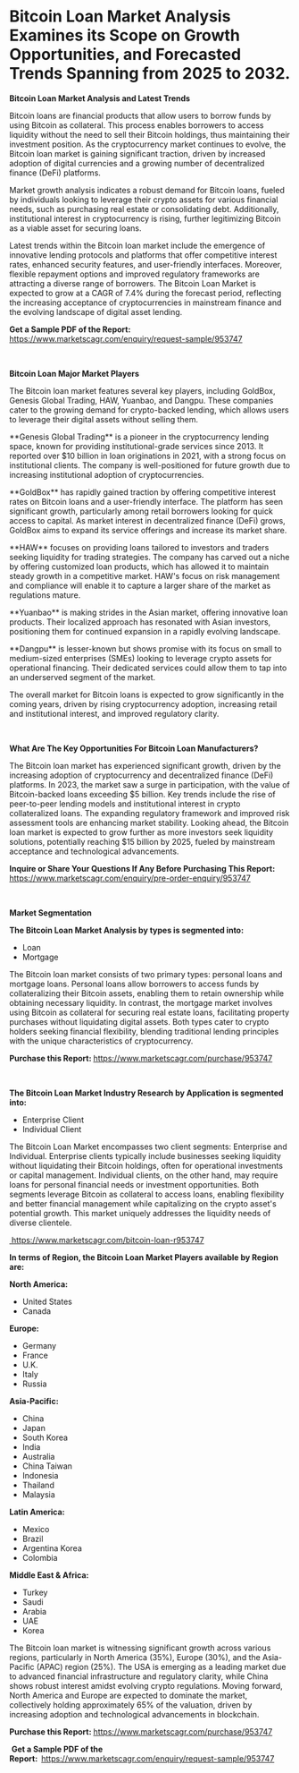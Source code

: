 <p><h1>Bitcoin Loan Market Analysis Examines its Scope on Growth Opportunities, and Forecasted Trends Spanning from 2025 to 2032.</h1></p><p><strong>Bitcoin Loan Market Analysis and Latest Trends</strong></p>
<p><p>Bitcoin loans are financial products that allow users to borrow funds by using Bitcoin as collateral. This process enables borrowers to access liquidity without the need to sell their Bitcoin holdings, thus maintaining their investment position. As the cryptocurrency market continues to evolve, the Bitcoin loan market is gaining significant traction, driven by increased adoption of digital currencies and a growing number of decentralized finance (DeFi) platforms.</p><p>Market growth analysis indicates a robust demand for Bitcoin loans, fueled by individuals looking to leverage their crypto assets for various financial needs, such as purchasing real estate or consolidating debt. Additionally, institutional interest in cryptocurrency is rising, further legitimizing Bitcoin as a viable asset for securing loans.</p><p>Latest trends within the Bitcoin loan market include the emergence of innovative lending protocols and platforms that offer competitive interest rates, enhanced security features, and user-friendly interfaces. Moreover, flexible repayment options and improved regulatory frameworks are attracting a diverse range of borrowers. The Bitcoin Loan Market is expected to grow at a CAGR of 7.4% during the forecast period, reflecting the increasing acceptance of cryptocurrencies in mainstream finance and the evolving landscape of digital asset lending.</p></p>
<p><strong>Get a Sample PDF of the Report:&nbsp;</strong> <a href="https://www.marketscagr.com/enquiry/request-sample/953747?utm_campaign=3353&utm_medium=2&utm_source=Github&utm_content=ia&utm_term=18042025&utm_id=bitcoin-loan">https://www.marketscagr.com/enquiry/request-sample/953747</a></p>
<p>&nbsp;</p>
<p><strong>Bitcoin Loan Major Market Players</strong></p>
<p><p>The Bitcoin loan market features several key players, including GoldBox, Genesis Global Trading, HAW, Yuanbao, and Dangpu. These companies cater to the growing demand for crypto-backed lending, which allows users to leverage their digital assets without selling them.</p><p>**Genesis Global Trading** is a pioneer in the cryptocurrency lending space, known for providing institutional-grade services since 2013. It reported over $10 billion in loan originations in 2021, with a strong focus on institutional clients. The company is well-positioned for future growth due to increasing institutional adoption of cryptocurrencies.</p><p>**GoldBox** has rapidly gained traction by offering competitive interest rates on Bitcoin loans and a user-friendly interface. The platform has seen significant growth, particularly among retail borrowers looking for quick access to capital. As market interest in decentralized finance (DeFi) grows, GoldBox aims to expand its service offerings and increase its market share.</p><p>**HAW** focuses on providing loans tailored to investors and traders seeking liquidity for trading strategies. The company has carved out a niche by offering customized loan products, which has allowed it to maintain steady growth in a competitive market. HAW's focus on risk management and compliance will enable it to capture a larger share of the market as regulations mature.</p><p>**Yuanbao** is making strides in the Asian market, offering innovative loan products. Their localized approach has resonated with Asian investors, positioning them for continued expansion in a rapidly evolving landscape.</p><p>**Dangpu** is lesser-known but shows promise with its focus on small to medium-sized enterprises (SMEs) looking to leverage crypto assets for operational financing. Their dedicated services could allow them to tap into an underserved segment of the market.</p><p>The overall market for Bitcoin loans is expected to grow significantly in the coming years, driven by rising cryptocurrency adoption, increasing retail and institutional interest, and improved regulatory clarity.</p></p>
<p>&nbsp;</p>
<p><strong>What Are The Key Opportunities For Bitcoin Loan Manufacturers?</strong></p>
<p><p>The Bitcoin loan market has experienced significant growth, driven by the increasing adoption of cryptocurrency and decentralized finance (DeFi) platforms. In 2023, the market saw a surge in participation, with the value of Bitcoin-backed loans exceeding $5 billion. Key trends include the rise of peer-to-peer lending models and institutional interest in crypto collateralized loans. The expanding regulatory framework and improved risk assessment tools are enhancing market stability. Looking ahead, the Bitcoin loan market is expected to grow further as more investors seek liquidity solutions, potentially reaching $15 billion by 2025, fueled by mainstream acceptance and technological advancements.</p></p>
<p><strong>Inquire or Share Your Questions If Any Before Purchasing This Report:</strong> <a href="https://www.marketscagr.com/enquiry/pre-order-enquiry/953747?utm_campaign=3353&utm_medium=2&utm_source=Github&utm_content=ia&utm_term=18042025&utm_id=bitcoin-loan">https://www.marketscagr.com/enquiry/pre-order-enquiry/953747</a></p>
<p>&nbsp;</p>
<p><strong>Market Segmentation</strong></p>
<p><strong>The Bitcoin Loan Market Analysis by types is segmented into:</strong></p>
<p><ul><li>Loan</li><li>Mortgage</li></ul></p>
<p><p>The Bitcoin loan market consists of two primary types: personal loans and mortgage loans. Personal loans allow borrowers to access funds by collateralizing their Bitcoin assets, enabling them to retain ownership while obtaining necessary liquidity. In contrast, the mortgage market involves using Bitcoin as collateral for securing real estate loans, facilitating property purchases without liquidating digital assets. Both types cater to crypto holders seeking financial flexibility, blending traditional lending principles with the unique characteristics of cryptocurrency.</p></p>
<p><strong>Purchase this Report:&nbsp;</strong><a href="https://www.marketscagr.com/purchase/953747?utm_campaign=3353&utm_medium=2&utm_source=Github&utm_content=ia&utm_term=18042025&utm_id=bitcoin-loan">https://www.marketscagr.com/purchase/953747</a></p>
<p>&nbsp;</p>
<p><strong>The Bitcoin Loan Market Industry Research by Application is segmented into:</strong></p>
<p><ul><li>Enterprise Client</li><li>Individual Client</li></ul></p>
<p><p>The Bitcoin Loan Market encompasses two client segments: Enterprise and Individual. Enterprise clients typically include businesses seeking liquidity without liquidating their Bitcoin holdings, often for operational investments or capital management. Individual clients, on the other hand, may require loans for personal financial needs or investment opportunities. Both segments leverage Bitcoin as collateral to access loans, enabling flexibility and better financial management while capitalizing on the crypto asset's potential growth. This market uniquely addresses the liquidity needs of diverse clientele.</p></p>
<p><a href="https://www.marketscagr.com/bitcoin-loan-r953747?utm_campaign=3353&utm_medium=2&utm_source=Github&utm_content=ia&utm_term=18042025&utm_id=bitcoin-loan">&nbsp;https://www.marketscagr.com/bitcoin-loan-r953747</a></p>
<p><strong>In terms of Region, the Bitcoin Loan Market Players available by Region are:</strong></p>
<p>
    <p> <strong> North America: </strong>
        <ul>
            <li>United States</li>
            <li>Canada</li>
        </ul>
        </p> 
    <p> <strong> Europe: </strong>
        <ul>
            <li>Germany</li>
            <li>France</li>
            <li>U.K.</li>
            <li>Italy</li>
            <li>Russia</li>
        </ul>
        </p> 
    <p> <strong> Asia-Pacific: </strong>
        <ul>
            <li>China</li>
            <li>Japan</li>
            <li>South Korea</li>
            <li>India</li>
            <li>Australia</li>
            <li>China Taiwan</li>
            <li>Indonesia</li>
            <li>Thailand</li>
            <li>Malaysia</li>
        </ul>
        </p> 
    <p> <strong> Latin America: </strong>
        <ul>
            <li>Mexico</li>
            <li>Brazil</li>
            <li>Argentina Korea</li>
            <li>Colombia</li>
        </ul>
        </p> 
    <p> <strong> Middle East & Africa: </strong>
        <ul>
            <li>Turkey</li>
            <li>Saudi</li>
            <li>Arabia</li>
            <li>UAE</li>
            <li>Korea</li>
        </ul>
    </p>
    </p>
<p><p>The Bitcoin loan market is witnessing significant growth across various regions, particularly in North America (35%), Europe (30%), and the Asia-Pacific (APAC) region (25%). The USA is emerging as a leading market due to advanced financial infrastructure and regulatory clarity, while China shows robust interest amidst evolving crypto regulations. Moving forward, North America and Europe are expected to dominate the market, collectively holding approximately 65% of the valuation, driven by increasing adoption and technological advancements in blockchain.</p></p>
<p><strong>Purchase this Report: </strong><a href="https://www.marketscagr.com/purchase/953747?utm_campaign=3353&utm_medium=2&utm_source=Github&utm_content=ia&utm_term=18042025&utm_id=bitcoin-loan">https://www.marketscagr.com/purchase/953747</a></p>
<p>&nbsp;<strong>Get a Sample PDF of the Report:&nbsp;&nbsp;</strong><a href="https://www.marketscagr.com/enquiry/request-sample/953747?utm_campaign=3353&utm_medium=2&utm_source=Github&utm_content=ia&utm_term=18042025&utm_id=bitcoin-loan">https://www.marketscagr.com/enquiry/request-sample/953747</a></p>
<p><strong></strong></p>
<p><p></p><p></p><p></p></p>